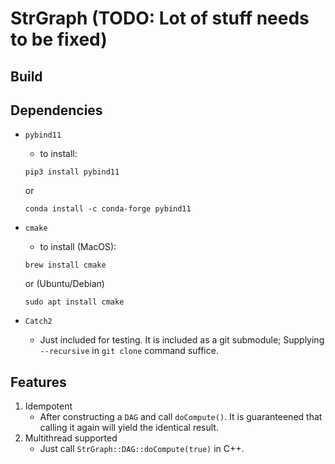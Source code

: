 # StrGraph  (TODO: Lot of stuff needs to be fixed)

## Build

## Dependencies
- `pybind11`
    - to install:
    ```
    pip3 install pybind11
    ```
    or
    ```
    conda install -c conda-forge pybind11
    ```
- `cmake`
    - to install (MacOS):
    ```
    brew install cmake
    ```
    or (Ubuntu/Debian)
    ```
    sudo apt install cmake
    ```

- `Catch2`
    - Just included for testing. It is included as a git submodule; Supplying `--recursive` in `git clone` command suffice.

## Features
1. Idempotent
    - After constructing a `DAG` and call `doCompute()`. It is guaranteened that calling it again will yield the identical result.
2. Multithread supported
    - Just call `StrGraph::DAG::doCompute(true)` in C++.
